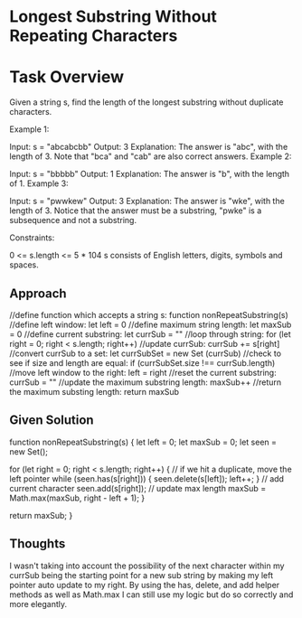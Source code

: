 # Longest Substring Without Repeating Characters

# Task Overview

Given a string s, find the length of the longest substring without duplicate characters.

Example 1:

Input: s = "abcabcbb"
Output: 3
Explanation: The answer is "abc", with the length of 3. Note that "bca" and "cab" are also correct answers.
Example 2:

Input: s = "bbbbb"
Output: 1
Explanation: The answer is "b", with the length of 1.
Example 3:

Input: s = "pwwkew"
Output: 3
Explanation: The answer is "wke", with the length of 3.
Notice that the answer must be a substring, "pwke" is a subsequence and not a substring.
 

Constraints:

0 <= s.length <= 5 * 104
s consists of English letters, digits, symbols and spaces.

## Approach

//define function which accepts a string s: function nonRepeatSubstring(s)
    //define left window: let left = 0
    //define maximum string length: let maxSub = 0
    //define current substring: let currSub = ""
    //loop through string: for (let right = 0; right < s.length; right++)
        //update currSub: currSub += s[right]
        //convert currSub to a set: let currSubSet = new Set (currSub)
        //check to see if size and length are equal: if (currSubSet.size !== currSub.length)
            //move left window to the right: left = right
            //reset the current substring: currSub = ""
        //update the maximum substring length: maxSub++
    //return the maximum substing length: return maxSub

## Given Solution

function nonRepeatSubstring(s) {
  let left = 0;
  let maxSub = 0;
  let seen = new Set();

  for (let right = 0; right < s.length; right++) {
    // if we hit a duplicate, move the left pointer
    while (seen.has(s[right])) {
      seen.delete(s[left]);
      left++;
    }
    // add current character
    seen.add(s[right]);
    // update max length
    maxSub = Math.max(maxSub, right - left + 1);
  }

  return maxSub;
}


## Thoughts

I wasn't taking into account the possibility of the next character within my currSub being the starting point for a new sub string by making my left pointer auto update to my right. By using the has, delete, and add helper methods as well as Math.max I can still use my logic but do so correctly and more elegantly.


